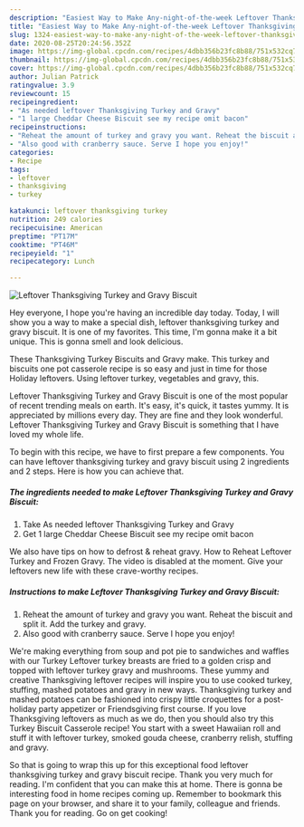 ```yaml
---
description: "Easiest Way to Make Any-night-of-the-week Leftover Thanksgiving Turkey and Gravy Biscuit"
title: "Easiest Way to Make Any-night-of-the-week Leftover Thanksgiving Turkey and Gravy Biscuit"
slug: 1324-easiest-way-to-make-any-night-of-the-week-leftover-thanksgiving-turkey-and-gravy-biscuit
date: 2020-08-25T20:24:56.352Z
image: https://img-global.cpcdn.com/recipes/4dbb356b23fc8b88/751x532cq70/leftover-thanksgiving-turkey-and-gravy-biscuit-recipe-main-photo.jpg
thumbnail: https://img-global.cpcdn.com/recipes/4dbb356b23fc8b88/751x532cq70/leftover-thanksgiving-turkey-and-gravy-biscuit-recipe-main-photo.jpg
cover: https://img-global.cpcdn.com/recipes/4dbb356b23fc8b88/751x532cq70/leftover-thanksgiving-turkey-and-gravy-biscuit-recipe-main-photo.jpg
author: Julian Patrick
ratingvalue: 3.9
reviewcount: 15
recipeingredient:
- "As needed leftover Thanksgiving Turkey and Gravy"
- "1 large Cheddar Cheese Biscuit see my recipe omit bacon"
recipeinstructions:
- "Reheat the amount of turkey and gravy you want. Reheat the biscuit and split it. Add the turkey and gravy."
- "Also good with cranberry sauce. Serve I hope you enjoy!"
categories:
- Recipe
tags:
- leftover
- thanksgiving
- turkey

katakunci: leftover thanksgiving turkey 
nutrition: 249 calories
recipecuisine: American
preptime: "PT17M"
cooktime: "PT46M"
recipeyield: "1"
recipecategory: Lunch

---
```



![Leftover Thanksgiving Turkey and Gravy Biscuit](https://img-global.cpcdn.com/recipes/4dbb356b23fc8b88/751x532cq70/leftover-thanksgiving-turkey-and-gravy-biscuit-recipe-main-photo.jpg)

Hey everyone, I hope you're having an incredible day today. Today, I will show you a way to make a special dish, leftover thanksgiving turkey and gravy biscuit. It is one of my favorites. This time, I'm gonna make it a bit unique. This is gonna smell and look delicious.

These Thanksgiving Turkey Biscuits and Gravy make. This turkey and biscuits one pot casserole recipe is so easy and just in time for those Holiday leftovers. Using leftover turkey, vegetables and gravy, this.

Leftover Thanksgiving Turkey and Gravy Biscuit is one of the most popular of recent trending meals on earth. It's easy, it's quick, it tastes yummy. It is appreciated by millions every day. They are fine and they look wonderful. Leftover Thanksgiving Turkey and Gravy Biscuit is something that I have loved my whole life.


To begin with this recipe, we have to first prepare a few components. You can have leftover thanksgiving turkey and gravy biscuit using 2 ingredients and 2 steps. Here is how you can achieve that.

<!--inarticleads1-->

##### The ingredients needed to make Leftover Thanksgiving Turkey and Gravy Biscuit:

1. Take As needed leftover Thanksgiving Turkey and Gravy
1. Get 1 large Cheddar Cheese Biscuit see my recipe omit bacon


We also have tips on how to defrost &amp; reheat gravy. How to Reheat Leftover Turkey and Frozen Gravy. The video is disabled at the moment. Give your leftovers new life with these crave-worthy recipes. 

<!--inarticleads2-->

##### Instructions to make Leftover Thanksgiving Turkey and Gravy Biscuit:

1. Reheat the amount of turkey and gravy you want. Reheat the biscuit and split it. Add the turkey and gravy.
1. Also good with cranberry sauce. Serve I hope you enjoy!


We&#39;re making everything from soup and pot pie to sandwiches and waffles with our Turkey Leftover turkey breasts are fried to a golden crisp and topped with leftover turkey gravy and mushrooms. These yummy and creative Thanksgiving leftover recipes will inspire you to use cooked turkey, stuffing, mashed potatoes and gravy in new ways. Thanksgiving turkey and mashed potatoes can be fashioned into crispy little croquettes for a post-holiday party appetizer or Friendsgiving first course. If you love Thanksgiving leftovers as much as we do, then you should also try this Turkey Biscuit Casserole recipe! You start with a sweet Hawaiian roll and stuff it with leftover turkey, smoked gouda cheese, cranberry relish, stuffing and gravy. 

So that is going to wrap this up for this exceptional food leftover thanksgiving turkey and gravy biscuit recipe. Thank you very much for reading. I'm confident that you can make this at home. There is gonna be interesting food in home recipes coming up. Remember to bookmark this page on your browser, and share it to your family, colleague and friends. Thank you for reading. Go on get cooking!
